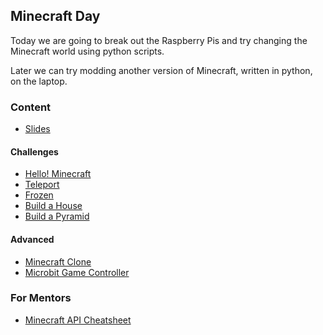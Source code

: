 ## Minecraft Day

Today we are going to break out the Raspberry Pis and try changing the Minecraft world
using python scripts.

Later we can try modding another version of Minecraft, written in python, on the laptop.

### Content

* [Slides](day-3.html)


#### Challenges

* [Hello! Minecraft](2.1-hello-world.md)
* [Teleport](2.1-teleport.md)
* [Frozen](2.1-frozen.md)
* [Build a House](2.3-build-a-house.md)
* [Build a Pyramid](2.4-build-a-pyramid.md)

#### Advanced

* [Minecraft Clone](3.1-minecraft-clone.md)
* [Microbit Game Controller](3.2-minecraft-microbit-game-controller.md)


### For Mentors

* [Minecraft API Cheatsheet](minecraft-api.cheatsheet.md)
